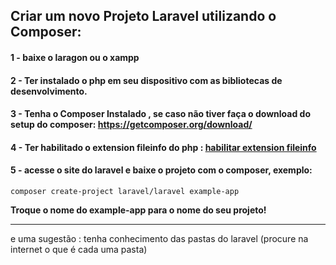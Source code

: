 ## Criar um novo Projeto Laravel utilizando o Composer:

#### 1 - baixe o laragon ou o xampp
#### 2 - Ter instalado o php em seu dispositivo com as bibliotecas de desenvolvimento.
#### 3 - Tenha o Composer Instalado , se caso não tiver faça o download do setup do composer: https://getcomposer.org/download/
#### 4 - Ter habilitado o extension fileinfo do php : <a href="configure-php-composer.md"> habilitar extension fileinfo </a>
#### 5 - acesse o site do laravel e baixe o projeto com o composer, exemplo: 
~~~
composer create-project laravel/laravel example-app
~~~
<b> Troque o nome do example-app para o nome do seu projeto! </b>

---

e uma sugestão : tenha conhecimento das pastas do laravel (procure na internet o que é cada uma pasta)

